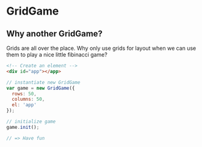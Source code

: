 GridGame
====



Why another GridGame?
---------------------
Grids are all over the place. Why only use grids for layout when we can
use them to play a nice little fibinacci game?

```html
<!-- Create an element -->
<div id="app"></app>
```

```js
// instantiate new GridGame
var game = new GridGame({
  rows: 50,
  columns: 50,
  el: 'app'
});

// initialize game
game.init();

// => Have fun

```
